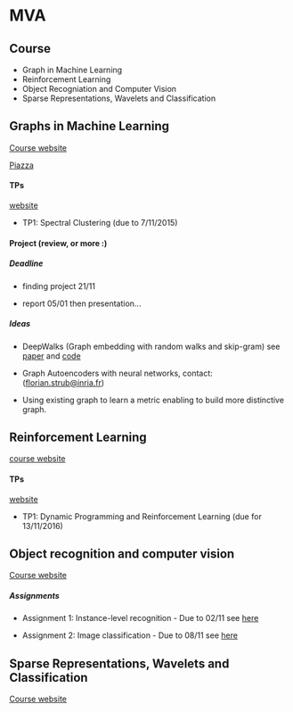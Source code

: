# MVA

## Course

- Graph in Machine Learning
- Reinforcement Learning
- Object Recogniation and Computer Vision
- Sparse Representations, Wavelets and Classification


## Graphs in Machine Learning

[Course website](http://researchers.lille.inria.fr/~valko/hp/mva-ml-graphs.php)

[Piazza](https://piazza.com/ens-cachan.fr/fall2016/mvagraphsml)

#### TPs
[website](http://researchers.lille.inria.fr/~calandri/teaching.html)

- TP1: Spectral Clustering (due to 7/11/2015)

#### Project (review, or more :) 

##### Deadline 

- finding project 21/11

- report 05/01 then presentation...

##### Ideas

- DeepWalks (Graph embedding with random walks and skip-gram)
see [paper](https://arxiv.org/pdf/1403.6652v2.pdf) and [code](https://github.com/phanein/deepwalk)

- Graph Autoencoders with neural networks, contact: (florian.strub@inria.fr)

- Using existing graph to learn a metric enabling to build more distinctive graph.

## Reinforcement Learning

[course website](http://researchers.lille.inria.fr/~lazaric/Webpage/Teaching.html)

#### TPs
[website](http://chercheurs.lille.inria.fr/ekaufman/teaching.html)

- TP1: Dynamic Programming and Reinforcement Learning (due for 13/11/2016)


## Object recognition and computer vision

[Course website](http://www.di.ens.fr/willow/teaching/recvis16/)

##### Assignments

- Assignment 1: Instance-level recognition - Due to 02/11
	see [here](http://www.di.ens.fr/willow/teaching/recvis16/assignment1/)

- Assignment 2: Image classification - Due to 08/11
	see [here](http://www.di.ens.fr/willow/teaching/recvis16/assignment2/)


## Sparse Representations, Wavelets and Classification

[Course website](http://www.di.ens.fr/~mallat/coursMVA2016.html)